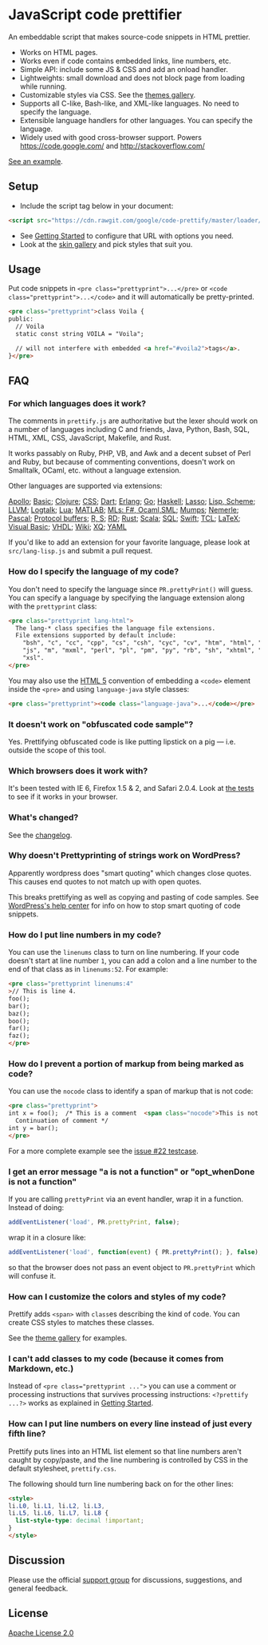 # JavaScript code prettifier

An embeddable script that makes source-code snippets in HTML prettier.

* Works on HTML pages.
* Works even if code contains embedded links, line numbers, etc.
* Simple API: include some JS & CSS and add an onload handler.
* Lightweights: small download and does not block page from loading while
  running.
* Customizable styles via CSS. See the [themes gallery][1].
* Supports all C-like, Bash-like, and XML-like languages. No need to specify
  the language.
* Extensible language handlers for other languages. You can specify the
  language.
* Widely used with good cross-browser support. Powers https://code.google.com/
  and http://stackoverflow.com/

[See an example][2].

## Setup

 * Include the script tag below in your document:
```HTML
<script src="https://cdn.rawgit.com/google/code-prettify/master/loader/run_prettify.js"></script>
```
 * See [Getting Started](https://github.com/google/code-prettify/blob/master/docs/getting_started.md) to configure that URL with
   options you need.
 * Look at the [skin gallery][1] and pick styles that suit you.

## Usage

Put code snippets in `<pre class="prettyprint">...</pre>` or
`<code class="prettyprint">...</code>` and it will automatically be
pretty-printed.

```HTML
<pre class="prettyprint">class Voila {
public:
  // Voila
  static const string VOILA = "Voila";

  // will not interfere with embedded <a href="#voila2">tags</a>.
}</pre>
```

## FAQ

### For which languages does it work?

The comments in `prettify.js` are authoritative but the lexer should work on a
number of languages including C and friends, Java, Python, Bash, SQL, HTML,
XML, CSS, JavaScript, Makefile, and Rust.

It works passably on Ruby, PHP, VB, and Awk and a decent subset of Perl and
Ruby, but because of commenting conventions, doesn't work on Smalltalk, OCaml,
etc. without a language extension.

Other languages are supported via extensions:

[Apollo](https://github.com/google/code-prettify/blob/master/src/lang-apollo.js);
[Basic](https://github.com/google/code-prettify/blob/master/src/lang-basic.js);
[Clojure](https://github.com/google/code-prettify/blob/master/src/lang-clj.js);
[CSS](https://github.com/google/code-prettify/blob/master/src/lang-css.js);
[Dart](https://github.com/google/code-prettify/blob/master/src/lang-dart.js);
[Erlang](https://github.com/google/code-prettify/blob/master/src/lang-erlang.js);
[Go](https://github.com/google/code-prettify/blob/master/src/lang-go.js);
[Haskell](https://github.com/google/code-prettify/blob/master/src/lang-hs.js);
[Lasso](https://github.com/google/code-prettify/blob/master/src/lang-lasso.js);
[Lisp, Scheme](https://github.com/google/code-prettify/blob/master/src/lang-lisp.js);
[LLVM](https://github.com/google/code-prettify/blob/master/src/lang-llvm.js);
[Logtalk](https://github.com/google/code-prettify/blob/master/src/lang-logtalk.js);
[Lua](https://github.com/google/code-prettify/blob/master/src/lang-lua.js);
[MATLAB](https://github.com/google/code-prettify/blob/master/src/lang-matlab.js);
[MLs: F#, Ocaml,SML](https://github.com/google/code-prettify/blob/master/src/lang-ml.js);
[Mumps](https://github.com/google/code-prettify/blob/master/src/lang-mumps.js);
[Nemerle](https://github.com/google/code-prettify/blob/master/src/lang-n.js);
[Pascal](https://github.com/google/code-prettify/blob/master/src/lang-pascal.js);
[Protocol buffers](https://github.com/google/code-prettify/blob/master/src/lang-proto.js);
[R, S](https://github.com/google/code-prettify/blob/master/src/lang-r.js);
[RD](https://github.com/google/code-prettify/blob/master/src/lang-rd.js);
[Rust](https://github.com/google/code-prettify/blob/master/src/lang-rust.js);
[Scala](https://github.com/google/code-prettify/blob/master/src/lang-scala.js);
[SQL](https://github.com/google/code-prettify/blob/master/src/lang-sql.js);
[Swift](https://github.com/google/code-prettify/blob/master/src/lang-swift.js);
[TCL](https://github.com/google/code-prettify/blob/master/src/lang-tcl.js);
[LaTeX](https://github.com/google/code-prettify/blob/master/src/lang-tex.js);
[Visual Basic](https://github.com/google/code-prettify/blob/master/src/lang-vb.js);
[VHDL](https://github.com/google/code-prettify/blob/master/src/lang-vhdl.js);
[Wiki](https://github.com/google/code-prettify/blob/master/src/lang-wiki.js);
[XQ](https://github.com/google/code-prettify/blob/master/src/lang-xq.js);
[YAML](https://github.com/google/code-prettify/blob/master/src/lang-yaml.js)


If you'd like to add an extension for your favorite language, please look at
`src/lang-lisp.js` and submit a pull request.

### How do I specify the language of my code?

You don't need to specify the language since `PR.prettyPrint()` will guess.
You can specify a language by specifying the language extension along with the
`prettyprint` class:

```HTML
<pre class="prettyprint lang-html">
  The lang-* class specifies the language file extensions.
  File extensions supported by default include:
    "bsh", "c", "cc", "cpp", "cs", "csh", "cyc", "cv", "htm", "html", "java",
    "js", "m", "mxml", "perl", "pl", "pm", "py", "rb", "sh", "xhtml", "xml",
    "xsl".
</pre>
```

You may also use the [HTML 5][3] convention of embedding a `<code>` element
inside the `<pre>` and using `language-java` style classes:

```HTML
<pre class="prettyprint"><code class="language-java">...</code></pre>
```

### It doesn't work on "obfuscated code sample"?

Yes. Prettifying obfuscated code is like putting lipstick on a pig &mdash;
i.e. outside the scope of this tool.

### Which browsers does it work with?

It's been tested with IE 6, Firefox 1.5 & 2, and Safari 2.0.4. Look at
[the tests][4] to see if it works in your browser.

### What's changed?

See the [changelog](https://github.com/google/code-prettify/blob/master/CHANGES.md).

### Why doesn't Prettyprinting of strings work on WordPress?

Apparently wordpress does "smart quoting" which changes close quotes.  This
causes end quotes to not match up with open quotes.

This breaks prettifying as well as copying and pasting of code samples.  See
[WordPress's help center][5] for info on how to stop smart quoting of code
snippets.

### How do I put line numbers in my code?

You can use the `linenums` class to turn on line numbering.  If your code
doesn't start at line number `1`, you can add a colon and a line number to the
end of that class as in `linenums:52`. For example:

```HTML
<pre class="prettyprint linenums:4"
>// This is line 4.
foo();
bar();
baz();
boo();
far();
faz();
</pre>
```

### How do I prevent a portion of markup from being marked as code?

You can use the `nocode` class to identify a span of markup that is not code:

```HTML
<pre class="prettyprint">
int x = foo();  /* This is a comment  <span class="nocode">This is not code</span>
  Continuation of comment */
int y = bar();
</pre>
```

For a more complete example see the [issue #22 testcase][6].

### I get an error message "a is not a function" or "opt_whenDone is not a function"

If you are calling `prettyPrint` via an event handler, wrap it in a function.
Instead of doing:

```JavaScript
addEventListener('load', PR.prettyPrint, false);
```

wrap it in a closure like:

```JavaScript
addEventListener('load', function(event) { PR.prettyPrint(); }, false);
```

so that the browser does not pass an event object to `PR.prettyPrint`
which will confuse it.

### How can I customize the colors and styles of my code?

Prettify adds `<span>` with `class`es describing the kind of code.  You can
create CSS styles to matches these classes.

See the [theme gallery][1] for examples.

### I can't add classes to my code (because it comes from Markdown, etc.)

Instead of `<pre class="prettyprint ...">` you can use a comment or processing
instructions that survives processing instructions: `<?prettify ...?>` works
as explained in [Getting Started](https://github.com/google/code-prettify/blob/master/docs/getting_started.md).

### How can I put line numbers on every line instead of just every fifth line?

Prettify puts lines into an HTML list element so that line numbers aren't
caught by copy/paste, and the line numbering is controlled by CSS in the
default stylesheet, `prettify.css`.

The following should turn line numbering back on for the other lines:

```HTML
<style>
li.L0, li.L1, li.L2, li.L3,
li.L5, li.L6, li.L7, li.L8 {
  list-style-type: decimal !important;
}
</style>
```

## Discussion

Please use the official [support group][7] for discussions, suggestions, and
general feedback.

## License

[Apache License 2.0](https://github.com/google/code-prettify/blob/master/COPYING)


[1]: https://rawgit.com/google/code-prettify/master/styles/index.html
[2]: https://rawgit.com/google/code-prettify/master/examples/quine.html
[3]: http://dev.w3.org/html5/spec-author-view/the-code-element.html#the-code-element
[4]: https://rawgit.com/google/code-prettify/master/tests/prettify_test.html
[5]: http://wordpress.org/support/topic/125038
[6]: https://rawgit.com/google/code-prettify/master/tests/prettify_test.html#issue22
[7]: http://groups.google.com/group/js-code-prettifier
